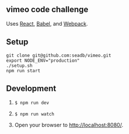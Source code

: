vimeo code challenge
---

Uses [React](https://facebook.github.io/react/), [Babel](http://babeljs.io/), and [Webpack](http://webpack.github.io/).


Setup
---
```
git clone git@github.com:seadb/vimeo.git
export NODE_ENV="production"
./setup.sh
npm run start
```

Development
---
1. `$ npm run dev`

2. `$ npm run watch`

3. Open your browser to [http://localhost:8080/](http://localhost:8080/).
